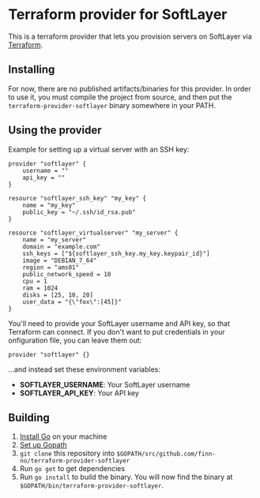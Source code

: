 # Terraform provider for SoftLayer

This is a terraform provider that lets you provision
servers on SoftLayer via [Terraform](https://terraform.io/).

## Installing

For now, there are no published artifacts/binaries for this provider.
In order to use it, you must compile the project from source, and then
put the `terraform-provider-softlayer` binary somewhere in your PATH.

## Using the provider

Example for setting up a virtual server with an SSH key:

```hcl
provider "softlayer" {
    username = ""
    api_key = ""
}

resource "softlayer_ssh_key" "my_key" {
    name = "my_key"
    public_key = "~/.ssh/id_rsa.pub"
}

resource "softlayer_virtualserver" "my_server" {
    name = "my_server"
    domain = "example.com"
    ssh_keys = ["${softlayer_ssh_key.my_key.keypair_id}"]
    image = "DEBIAN_7_64"
    region = "ams01"
    public_network_speed = 10
    cpu = 1
    ram = 1024
    disks = [25, 10, 20]
    user_data = "{\"fox\":[45]}"
}
```

You'll need to provide your SoftLayer username and API key,
so that Terraform can connect. If you don't want to put
credentials in your onfiguration file, you can leave them
out:

```
provider "softlayer" {}
```

...and instead set these environment variables:

- **SOFTLAYER_USERNAME**: Your SoftLayer username
- **SOFTLAYER_API_KEY**: Your API key

## Building

1.  [Install Go](https://golang.org/doc/install) on your machine
2.  [Set up Gopath](https://golang.org/doc/code.html)
3.  `git clone` this repository into `$GOPATH/src/github.com/finn-no/terraform-provider-softlayer`
4.  Run `go get` to get dependencies
5.  Run `go install` to build the binary. You will now find the
    binary at `$GOPATH/bin/terraform-provider-softlayer`.